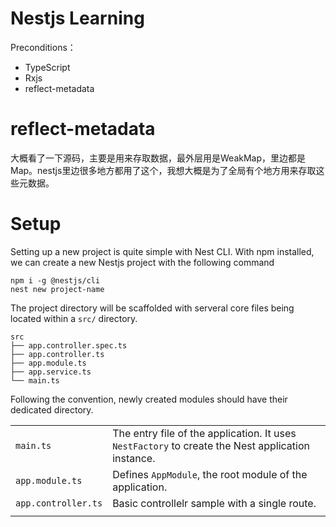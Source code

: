 # Nestjs Learning

Preconditions：

* TypeScript
* Rxjs
* reflect-metadata

# reflect-metadata 

大概看了一下源码，主要是用来存取数据，最外层用是WeakMap，里边都是Map。nestjs里边很多地方都用了这个，我想大概是为了全局有个地方用来存取这些元数据。

# Setup
Setting up a new project is quite simple with Nest CLI. With npm installed, we can create a new Nestjs project with the following command
```
npm i -g @nestjs/cli
nest new project-name
```

The project directory will be scaffolded with serveral core files being located within a `src/` directory.

```
src
├── app.controller.spec.ts
├── app.controller.ts
├── app.module.ts
├── app.service.ts
└── main.ts
```

Following the convention, newly created modules should have their dedicated directory.

|           |                                                                                                  |
| --------- | ------------------------------------------------------------------------------------------------ |
| `main.ts` | The entry file of the application. It uses `NestFactory` to create the Nest application instance. |
| `app.module.ts` | Defines `AppModule`, the root module of the application.|
| `app.controller.ts` | Basic controllelr sample with a single route.|
| | |